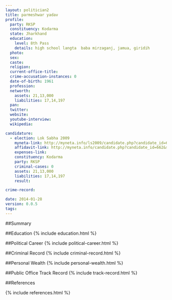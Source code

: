 ```yaml
---
layout: politician2
title: parmeshwar yadav
profile: 
  party: RKSP
  constituency: Kodarma
  state: Jharkhand
  education: 
    level: 8th Pass
    details: high school langta  baba mirzaganj, jamua, giridih
  photo: 
  sex: 
  caste: 
  religion: 
  current-office-title: 
  crime-accusation-instances: 0
  date-of-birth: 1961
  profession: 
  networth: 
    assets: 21,13,000
    liabilities: 17,14,197
  pan: 
  twitter: 
  website: 
  youtube-interview: 
  wikipedia: 

candidature: 
  - election: Lok Sabha 2009
    myneta-link: http://myneta.info/ls2009/candidate.php?candidate_id=662
    affidavit-link: http://myneta.info/candidate.php?candidate_id=662&scan=original
    expenses-link: 
    constituency: Kodarma 
    party: RKSP
    criminal-cases: 0
    assets: 21,13,000
    liabilities: 17,14,197
    result:  

crime-record: 

date: 2014-01-28
version: 0.0.5
tags: 
---
```

##Summary


##Education
{% include education.html %}


##Political Career
{% include political-career.html %}


##Criminal Record
{% include criminal-record.html %}


##Personal Wealth
{% include personal-wealth.html %}


##Public Office Track Record
{% include track-record.html %}


##References


{% include references.html %}
